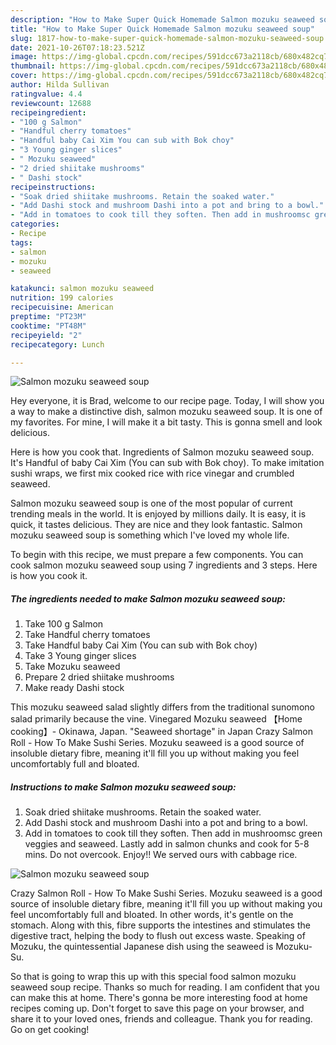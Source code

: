 ```yaml
---
description: "How to Make Super Quick Homemade Salmon mozuku seaweed soup"
title: "How to Make Super Quick Homemade Salmon mozuku seaweed soup"
slug: 1817-how-to-make-super-quick-homemade-salmon-mozuku-seaweed-soup
date: 2021-10-26T07:18:23.521Z
image: https://img-global.cpcdn.com/recipes/591dcc673a2118cb/680x482cq70/salmon-mozuku-seaweed-soup-recipe-main-photo.jpg
thumbnail: https://img-global.cpcdn.com/recipes/591dcc673a2118cb/680x482cq70/salmon-mozuku-seaweed-soup-recipe-main-photo.jpg
cover: https://img-global.cpcdn.com/recipes/591dcc673a2118cb/680x482cq70/salmon-mozuku-seaweed-soup-recipe-main-photo.jpg
author: Hilda Sullivan
ratingvalue: 4.4
reviewcount: 12688
recipeingredient:
- "100 g Salmon"
- "Handful cherry tomatoes"
- "Handful baby Cai Xim You can sub with Bok choy"
- "3 Young ginger slices"
- " Mozuku seaweed"
- "2 dried shiitake mushrooms"
- " Dashi stock"
recipeinstructions:
- "Soak dried shiitake mushrooms. Retain the soaked water."
- "Add Dashi stock and mushroom Dashi into a pot and bring to a bowl."
- "Add in tomatoes to cook till they soften. Then add in mushroomsc green veggies and seaweed. Lastly add in salmon chunks and cook for 5-8 mins. Do not overcook. Enjoy!! We served ours with cabbage rice."
categories:
- Recipe
tags:
- salmon
- mozuku
- seaweed

katakunci: salmon mozuku seaweed 
nutrition: 199 calories
recipecuisine: American
preptime: "PT23M"
cooktime: "PT48M"
recipeyield: "2"
recipecategory: Lunch

---
```



![Salmon mozuku seaweed soup](https://img-global.cpcdn.com/recipes/591dcc673a2118cb/680x482cq70/salmon-mozuku-seaweed-soup-recipe-main-photo.jpg)

Hey everyone, it is Brad, welcome to our recipe page. Today, I will show you a way to make a distinctive dish, salmon mozuku seaweed soup. It is one of my favorites. For mine, I will make it a bit tasty. This is gonna smell and look delicious.

Here is how you cook that. Ingredients of Salmon mozuku seaweed soup. It&#39;s Handful of baby Cai Xim (You can sub with Bok choy). To make imitation sushi wraps, we first mix cooked rice with rice vinegar and crumbled seaweed.

Salmon mozuku seaweed soup is one of the most popular of current trending meals in the world. It is enjoyed by millions daily. It is easy, it is quick, it tastes delicious. They are nice and they look fantastic. Salmon mozuku seaweed soup is something which I've loved my whole life.


To begin with this recipe, we must prepare a few components. You can cook salmon mozuku seaweed soup using 7 ingredients and 3 steps. Here is how you cook it.

<!--inarticleads1-->

##### The ingredients needed to make Salmon mozuku seaweed soup:

1. Take 100 g Salmon
1. Take Handful cherry tomatoes
1. Take Handful baby Cai Xim (You can sub with Bok choy)
1. Take 3 Young ginger slices
1. Take  Mozuku seaweed
1. Prepare 2 dried shiitake mushrooms
1. Make ready  Dashi stock


This mozuku seaweed salad slightly differs from the traditional sunomono salad primarily because the vine. Vinegared Mozuku seaweed 【Home cooking】- Okinawa, Japan. &#34;Seaweed shortage&#34; in Japan Crazy Salmon Roll - How To Make Sushi Series. Mozuku seaweed is a good source of insoluble dietary fibre, meaning it&#39;ll fill you up without making you feel uncomfortably full and bloated. 

<!--inarticleads2-->

##### Instructions to make Salmon mozuku seaweed soup:

1. Soak dried shiitake mushrooms. Retain the soaked water.
1. Add Dashi stock and mushroom Dashi into a pot and bring to a bowl.
1. Add in tomatoes to cook till they soften. Then add in mushroomsc green veggies and seaweed. Lastly add in salmon chunks and cook for 5-8 mins. Do not overcook. Enjoy!! We served ours with cabbage rice.
<img src="//assets-global.cpcdn.com/assets/icons/button_play-2c75c40dde080a61004c1f40b05d8f140eaff45d7e9e6481dc71c63d2e7c4909.png" alt="Salmon mozuku seaweed soup">

Crazy Salmon Roll - How To Make Sushi Series. Mozuku seaweed is a good source of insoluble dietary fibre, meaning it&#39;ll fill you up without making you feel uncomfortably full and bloated. In other words, it&#39;s gentle on the stomach. Along with this, fibre supports the intestines and stimulates the digestive tract, helping the body to flush out excess waste. Speaking of Mozuku, the quintessential Japanese dish using the seaweed is Mozuku-Su. 

So that is going to wrap this up with this special food salmon mozuku seaweed soup recipe. Thanks so much for reading. I am confident that you can make this at home. There's gonna be more interesting food at home recipes coming up. Don't forget to save this page on your browser, and share it to your loved ones, friends and colleague. Thank you for reading. Go on get cooking!
